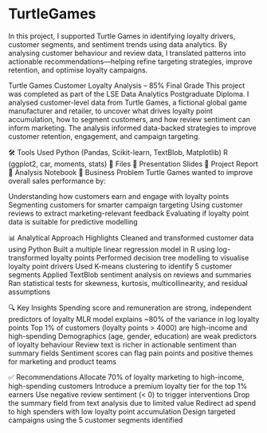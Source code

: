 # TurtleGames
In this project, I supported Turtle Games in identifying loyalty drivers, customer segments, and sentiment trends using data analytics. By analysing customer behaviour and review data, I translated patterns into actionable recommendations—helping refine targeting strategies, improve retention, and optimise loyalty campaigns.

Turtle Games Customer Loyalty Analysis – 85% Final Grade
This project was completed as part of the LSE Data Analytics Postgraduate Diploma. I analysed customer-level data from Turtle Games, a fictional global game manufacturer and retailer, to uncover what drives loyalty point accumulation, how to segment customers, and how review sentiment can inform marketing. The analysis informed data-backed strategies to improve customer retention, engagement, and campaign targeting.

🛠️ Tools Used
Python (Pandas, Scikit-learn, TextBlob, Matplotlib)
R (ggplot2, car, moments, stats)
📁 Files
📘 Presentation Slides
📄 Project Report
📓 Analysis Notebook
🧠 Business Problem
Turtle Games wanted to improve overall sales performance by:

Understanding how customers earn and engage with loyalty points
Segmenting customers for smarter campaign targeting
Using customer reviews to extract marketing-relevant feedback
Evaluating if loyalty point data is suitable for predictive modelling

📊 Analytical Approach Highlights
Cleaned and transformed customer data using Python
Built a multiple linear regression model in R using log-transformed loyalty points
Performed decision tree modelling to visualise loyalty point drivers
Used K-means clustering to identify 5 customer segments
Applied TextBlob sentiment analysis on reviews and summaries
Ran statistical tests for skewness, kurtosis, multicollinearity, and residual assumptions

🔍 Key Insights
Spending score and remuneration are strong, independent predictors of loyalty
MLR model explains ~80% of the variance in log loyalty points
Top 1% of customers (loyalty points > 4000) are high-income and high-spending
Demographics (age, gender, education) are weak predictors of loyalty behaviour
Review text is richer in actionable sentiment than summary fields
Sentiment scores can flag pain points and positive themes for marketing and product teams

✅ Recommendations
Allocate 70% of loyalty marketing to high-income, high-spending customers
Introduce a premium loyalty tier for the top 1% earners
Use negative review sentiment (< 0) to trigger interventions
Drop the summary field from text analysis due to limited value
Redirect ad spend to high spenders with low loyalty point accumulation
Design targeted campaigns using the 5 customer segments identified
